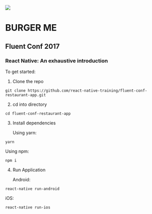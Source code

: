 ![](http://i.imgur.com/URJB6cl.jpg)

# BURGER ME

## Fluent Conf 2017   

### React Native: An exhaustive introduction

To get started:

1. Clone the repo
```
git clone https://github.com/react-native-training/fluent-conf-restaurant-app.git
```

2. cd into directory
```
cd fluent-conf-restaurant-app
```

3. Install dependencies

   Using yarn:
```
yarn
```

   Using npm:  

```
npm i
```

4. Run Application

   Android:
```
react-native run-android
```

   iOS:   
```
react-native run-ios
```
